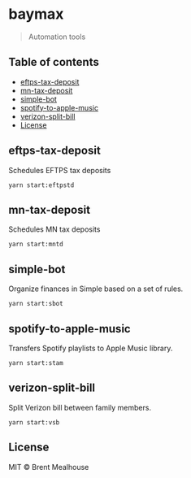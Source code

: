 # baymax

> Automation tools

## Table of contents

- [eftps-tax-deposit](#eftps-tax-deposit)
- [mn-tax-deposit](#mn-tax-deposit)
- [simple-bot](#simple-bot)
- [spotify-to-apple-music](#spotify-to-apple-music)
- [verizon-split-bill](#verizon-split-bill)
- [License](#license)

## eftps-tax-deposit

Schedules EFTPS tax deposits

```shell
yarn start:eftpstd
```

## mn-tax-deposit

Schedules MN tax deposits

```shell
yarn start:mntd
```

## simple-bot

Organize finances in Simple based on a set of rules.

```shell
yarn start:sbot
```

## spotify-to-apple-music

Transfers Spotify playlists to Apple Music library.

```shell
yarn start:stam
```

## verizon-split-bill

Split Verizon bill between family members.

```shell
yarn start:vsb
```

## License

MIT © Brent Mealhouse
